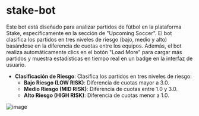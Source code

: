 # stake-bot
Este bot está diseñado para analizar partidos de fútbol en la plataforma Stake, específicamente en la sección de "Upcoming Soccer". El bot clasifica los partidos en tres niveles de riesgo (bajo, medio y alto) basándose en la diferencia de cuotas entre los equipos. Además, el bot realiza automáticamente clics en el botón "Load More" para cargar más partidos y muestra estadísticas en tiempo real en un badge en la interfaz de usuario.

- **Clasificación de Riesgo**: Clasifica los partidos en tres niveles de riesgo:
  - **Bajo Riesgo (LOW RISK)**: Diferencia de cuotas mayor a 3.0.
  - **Medio Riesgo (MID RISK)**: Diferencia de cuotas entre 1.0 y 3.0.
  - **Alto Riesgo (HIGH RISK)**: Diferencia de cuotas menor a 1.0.

![image](https://github.com/user-attachments/assets/2e95d32b-7807-4fe6-b0ea-090cca18de39)
